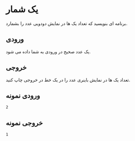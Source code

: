 # یک شمار
برنامه ای بنویسید که تعداد یک ها در نمایش دودویی عدد را بشمارد.

## ورودی
یک عدد صحیح در ورودی به شما داده می شود.

## خروجی
تعداد یک ها در نمایش باینری عدد را در یک خط در خروجی چاپ کنید.

## ورودی نمونه

```
2
```

## خروجی نمونه
```
1
```